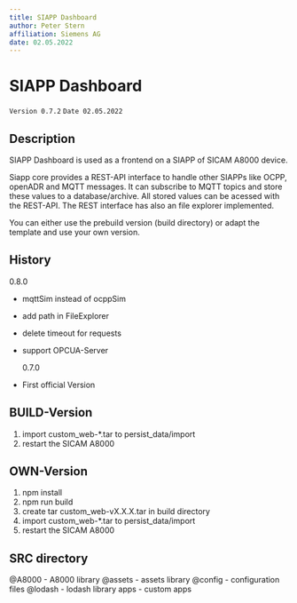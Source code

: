 ```yaml
---
title: SIAPP Dashboard
author: Peter Stern
affiliation: Siemens AG
date: 02.05.2022
---
```


# SIAPP Dashboard

`Version 0.7.2`
`Date 02.05.2022`

## Description

SIAPP Dashboard is used as a frontend on a SIAPP of SICAM A8000 device.

Siapp core provides a REST-API interface to handle other SIAPPs like OCPP, openADR and MQTT messages.
It can subscribe to MQTT topics and store these values to a database/archive. All stored values can be acessed with the REST-API.
The REST interface has also an file explorer implemented.

You can either use the prebuild version (build directory) or adapt the template and use your own version.

## History

0.8.0

- mqttSim instead of ocppSim
- add path in FileExplorer
- delete timeout for requests
- support OPCUA-Server

  0.7.0

- First official Version

## BUILD-Version

1. import custom_web-\*.tar to persist_data/import
2. restart the SICAM A8000

## OWN-Version

1. npm install
2. npm run build
3. create tar custom_web-vX.X.X.tar in build directory
4. import custom_web-\*.tar to persist_data/import
5. restart the SICAM A8000

## SRC directory

@A8000 - A8000 library
@assets - assets library
@config - configuration files
@lodash - lodash library
apps - custom apps
